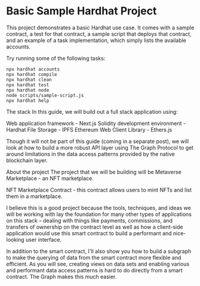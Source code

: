 
# Basic Sample Hardhat Project

This project demonstrates a basic Hardhat use case. It comes with a sample contract, a test for that contract, a sample script that deploys that contract, and an example of a task implementation, which simply lists the available accounts.

Try running some of the following tasks:

```shell
npx hardhat accounts
npx hardhat compile
npx hardhat clean
npx hardhat test
npx hardhat node
node scripts/sample-script.js
npx hardhat help
```



The stack
In this guide, we will build out a full stack application using:

Web application framework - Next.js
Solidity development environment - Hardhat
File Storage - IPFS
Ethereum Web Client Library - Ethers.js

Though it will not be part of this guide (coming in a separate post), we will look at how to build a more robust API layer using The Graph Protocol to get around limitations in the data access patterns provided by the native blockchain layer.

About the project
The project that we will be building will be Metaverse Marketplace - an NFT marketplace.



NFT Marketplace Contract - this contract allows users to mint NFTs and list them in a marketplace.

I believe this is a good project because the tools, techniques, and ideas we will be working with lay the foundation for many other types of applications on this stack – dealing with things like payments, commissions, and transfers of ownership on the contract level as well as how a client-side application would use this smart contract to build a performant and nice-looking user interface.

In addition to the smart contract, I'll also show you how to build a subgraph to make the querying of data from the smart contract more flexible and efficient. As you will see, creating views on data sets and enabling various and performant data access patterns is hard to do directly from a smart contract. The Graph makes this much easier.

